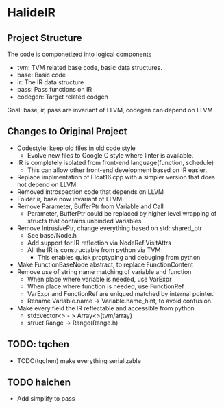# HalideIR

## Project Structure

The code is componetized into logical components

- tvm: TVM related base code, basic data structures.
- base: Basic code
- ir: The IR data structure
- pass: Pass functions on IR
- codegen: Target related codgen

Goal: base, ir, pass are invariant of LLVM, codegen can depend on LLVM

## Changes to Original Project
- Codestyle: keep old files in old code style
  - Evolve new files to Google C style where linter is available.
- IR is completely isolated from front-end language(function, schedule)
  - This can allow other front-end development based on IR easier.
- Replace implmentation of Float16.cpp with a simpler version that does not depend on LLVM
- Removed introspection code that depends on LLVM
- Folder ir, base now invariant of LLVM
- Remove Parameter, BufferPtr from Variable and Call
  - Parameter, BufferPtr could be replaced by higher level wrapping of structs that contains unbinded Variables.
- Remove IntrusivePtr, change everything based on std::shared_ptr
  - See base/Node.h
  - Add support for IR reflection via NodeRef.VisitAttrs
  - All the IR is constructable from python via TVM
    - This enables quick proptyping and debuging from python
- Make FunctionBaseNode abstract, to replace FunctionContent
- Remove use of string name matching of variable and function
  - When place where variable is needed, use VarExpr
  - When place where function is needed, use FunctionRef
  - VarExpr and FunctionRef are uniqued matched by internal pointer.
  - Rename Variable.name -> Variable.name_hint, to avoid confusion.
- Make every field the IR reflectable and accessible from python
  - std::vector<> - > Array<>(tvm/array)
  - struct Range ->  Range(Range.h)

## TODO: tqchen
  - TODO(tqchen) make everything serializable



## TODO haichen
- Add simplify to pass

